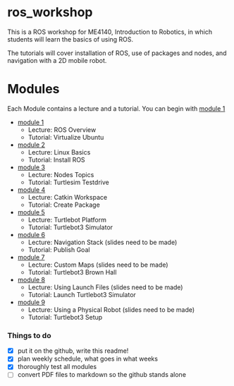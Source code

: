 # ros_workshop
This is a ROS workshop for ME4140, Introduction to Robotics, in which students will learn the basics of using ROS.

The tutorials will cover installation of ROS, use of packages and nodes, and navigation with a 2D mobile robot. 

# Modules 

Each Module contains a lecture and a tutorial. You can begin with [module 1](module1/) 

- [module 1](module1/) 
  - Lecture: ROS Overview
  - Tutorial: Virtualize Ubuntu
- [module 2](module2/) 
  - Lecture: Linux Basics
  - Tutorial: Install ROS
- [module 3](module3/) 
  - Lecture: Nodes Topics
  - Tutorial: Turtlesim Testdrive
- [module 4](module4/) 
  - Lecture: Catkin Workspace
  - Tutorial: Create Package
- [module 5](module5/) 
  - Lecture: Turtlebot Platform
  - Tutorial: Turtlebot3 Simulator 
- [module 6](module6/) 
  - Lecture: Navigation Stack (slides need to be made)
  - Tutorial: Publish Goal
- [module 7](module7/) 
  - Lecture: Custom Maps (slides need to be made)
  - Tutorial: Turtlebot3 Brown Hall
- [module 8](module8) 
  - Lecture: Using Launch Files (slides need to be made)
  - Tutorial: Launch Turtlebot3 Simulator
- [module 9](module9/) 
  - Lecture: Using a Physical Robot (slides need to be made)
  - Tutorial: Turtlebot3 Setup



### Things to do

- [x] put it on the github, write this readme!
- [x] plan weekly schedule, what goes in what weeks
- [x] thoroughly test all modules
- [ ] convert PDF files to markdown so the github stands alone  	
